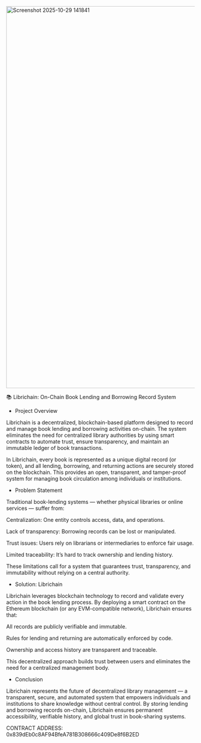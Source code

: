 <img width="1920" height="1020" alt="Screenshot 2025-10-29 141841" src="https://github.com/user-attachments/assets/a01b59b0-6ed2-4b2d-b2ae-b6c87c79763f" />


📚 Librichain: On-Chain Book Lending and Borrowing Record System

 *   Project Overview

Librichain is a decentralized, blockchain-based platform designed to record and manage book lending and borrowing activities on-chain.
The system eliminates the need for centralized library authorities by using smart contracts to automate trust, ensure transparency, and maintain an immutable ledger of book transactions.

In Librichain, every book is represented as a unique digital record (or token), and all lending, borrowing, and returning actions are securely stored on the blockchain. This provides an open, transparent, and tamper-proof system for managing book circulation among individuals or institutions.

* Problem Statement

Traditional book-lending systems — whether physical libraries or online services — suffer from:

Centralization: One entity controls access, data, and operations.

Lack of transparency: Borrowing records can be lost or manipulated.

Trust issues: Users rely on librarians or intermediaries to enforce fair usage.

Limited traceability: It’s hard to track ownership and lending history.

These limitations call for a system that guarantees trust, transparency, and immutability without relying on a central authority.

* Solution: Librichain

Librichain leverages blockchain technology to record and validate every action in the book lending process.
By deploying a smart contract on the Ethereum blockchain (or any EVM-compatible network), Librichain ensures that:

All records are publicly verifiable and immutable.

Rules for lending and returning are automatically enforced by code.

Ownership and access history are transparent and traceable.

This decentralized approach builds trust between users and eliminates the need for a centralized management body.

* Conclusion

Librichain represents the future of decentralized library management — a transparent, secure, and automated system that empowers individuals and institutions to share knowledge without central control.
By storing lending and borrowing records on-chain, Librichain ensures permanent accessibility, verifiable history, and global trust in book-sharing systems.


CONTRACT ADDRESS: 0x839dEb0c8AF94BfeA781B308666c409De8f6B2ED
